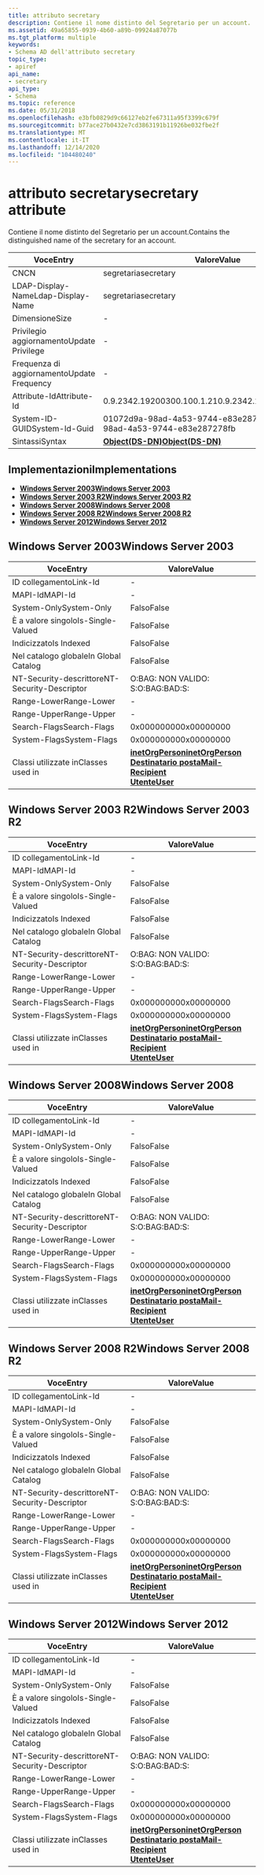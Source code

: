 ```yaml
---
title: attributo secretary
description: Contiene il nome distinto del Segretario per un account.
ms.assetid: 49a65855-0939-4b60-a89b-09924a87077b
ms.tgt_platform: multiple
keywords:
- Schema AD dell'attributo secretary
topic_type:
- apiref
api_name:
- secretary
api_type:
- Schema
ms.topic: reference
ms.date: 05/31/2018
ms.openlocfilehash: e3bfb0829d9c66127eb2fe67311a95f3399c679f
ms.sourcegitcommit: b77ace27b0432e7cd3863191b11926be032fbe2f
ms.translationtype: MT
ms.contentlocale: it-IT
ms.lasthandoff: 12/14/2020
ms.locfileid: "104480240"
---
```

# <a name="secretary-attribute"></a><span data-ttu-id="6a2e8-104">attributo secretary</span><span class="sxs-lookup"><span data-stu-id="6a2e8-104">secretary attribute</span></span>

<span data-ttu-id="6a2e8-105">Contiene il nome distinto del Segretario per un account.</span><span class="sxs-lookup"><span data-stu-id="6a2e8-105">Contains the distinguished name of the secretary for an account.</span></span>



| <span data-ttu-id="6a2e8-106">Voce</span><span class="sxs-lookup"><span data-stu-id="6a2e8-106">Entry</span></span> | <span data-ttu-id="6a2e8-107">Valore</span><span class="sxs-lookup"><span data-stu-id="6a2e8-107">Value</span></span> |
|-------------------|-----------------------------------------|
| <span data-ttu-id="6a2e8-108">CN</span><span class="sxs-lookup"><span data-stu-id="6a2e8-108">CN</span></span>                | <span data-ttu-id="6a2e8-109">segretaria</span><span class="sxs-lookup"><span data-stu-id="6a2e8-109">secretary</span></span>                               |
| <span data-ttu-id="6a2e8-110">LDAP-Display-Name</span><span class="sxs-lookup"><span data-stu-id="6a2e8-110">Ldap-Display-Name</span></span> | <span data-ttu-id="6a2e8-111">segretaria</span><span class="sxs-lookup"><span data-stu-id="6a2e8-111">secretary</span></span>                               |
| <span data-ttu-id="6a2e8-112">Dimensione</span><span class="sxs-lookup"><span data-stu-id="6a2e8-112">Size</span></span>              | \-                                      |
| <span data-ttu-id="6a2e8-113">Privilegio aggiornamento</span><span class="sxs-lookup"><span data-stu-id="6a2e8-113">Update Privilege</span></span>  | \-                                      |
| <span data-ttu-id="6a2e8-114">Frequenza di aggiornamento</span><span class="sxs-lookup"><span data-stu-id="6a2e8-114">Update Frequency</span></span>  | \-                                      |
| <span data-ttu-id="6a2e8-115">Attribute-Id</span><span class="sxs-lookup"><span data-stu-id="6a2e8-115">Attribute-Id</span></span>      | <span data-ttu-id="6a2e8-116">0.9.2342.19200300.100.1.21</span><span class="sxs-lookup"><span data-stu-id="6a2e8-116">0.9.2342.19200300.100.1.21</span></span>              |
| <span data-ttu-id="6a2e8-117">System-ID-GUID</span><span class="sxs-lookup"><span data-stu-id="6a2e8-117">System-Id-Guid</span></span>    | <span data-ttu-id="6a2e8-118">01072d9a-98ad-4a53-9744-e83e287278fb</span><span class="sxs-lookup"><span data-stu-id="6a2e8-118">01072d9a-98ad-4a53-9744-e83e287278fb</span></span>    |
| <span data-ttu-id="6a2e8-119">Sintassi</span><span class="sxs-lookup"><span data-stu-id="6a2e8-119">Syntax</span></span>            | [<span data-ttu-id="6a2e8-120">**Object(DS-DN)**</span><span class="sxs-lookup"><span data-stu-id="6a2e8-120">**Object(DS-DN)**</span></span>](s-object-ds-dn.md) |



## <a name="implementations"></a><span data-ttu-id="6a2e8-121">Implementazioni</span><span class="sxs-lookup"><span data-stu-id="6a2e8-121">Implementations</span></span>

-   [<span data-ttu-id="6a2e8-122">**Windows Server 2003**</span><span class="sxs-lookup"><span data-stu-id="6a2e8-122">**Windows Server 2003**</span></span>](#windows-server-2003)
-   [<span data-ttu-id="6a2e8-123">**Windows Server 2003 R2**</span><span class="sxs-lookup"><span data-stu-id="6a2e8-123">**Windows Server 2003 R2**</span></span>](#windows-server-2003-r2)
-   [<span data-ttu-id="6a2e8-124">**Windows Server 2008**</span><span class="sxs-lookup"><span data-stu-id="6a2e8-124">**Windows Server 2008**</span></span>](#windows-server-2008)
-   [<span data-ttu-id="6a2e8-125">**Windows Server 2008 R2**</span><span class="sxs-lookup"><span data-stu-id="6a2e8-125">**Windows Server 2008 R2**</span></span>](#windows-server-2008-r2)
-   [<span data-ttu-id="6a2e8-126">**Windows Server 2012**</span><span class="sxs-lookup"><span data-stu-id="6a2e8-126">**Windows Server 2012**</span></span>](#windows-server-2012)

## <a name="windows-server-2003"></a><span data-ttu-id="6a2e8-127">Windows Server 2003</span><span class="sxs-lookup"><span data-stu-id="6a2e8-127">Windows Server 2003</span></span>



| <span data-ttu-id="6a2e8-128">Voce</span><span class="sxs-lookup"><span data-stu-id="6a2e8-128">Entry</span></span> | <span data-ttu-id="6a2e8-129">Valore</span><span class="sxs-lookup"><span data-stu-id="6a2e8-129">Value</span></span> |
|------------------------|--------------------------------------------------------------------------------------------------------------------------------------------|
| <span data-ttu-id="6a2e8-130">ID collegamento</span><span class="sxs-lookup"><span data-stu-id="6a2e8-130">Link-Id</span></span>                | \-                                                                                                                                         |
| <span data-ttu-id="6a2e8-131">MAPI-Id</span><span class="sxs-lookup"><span data-stu-id="6a2e8-131">MAPI-Id</span></span>                | \-                                                                                                                                         |
| <span data-ttu-id="6a2e8-132">System-Only</span><span class="sxs-lookup"><span data-stu-id="6a2e8-132">System-Only</span></span>            | <span data-ttu-id="6a2e8-133">Falso</span><span class="sxs-lookup"><span data-stu-id="6a2e8-133">False</span></span>                                                                                                                                      |
| <span data-ttu-id="6a2e8-134">È a valore singolo</span><span class="sxs-lookup"><span data-stu-id="6a2e8-134">Is-Single-Valued</span></span>       | <span data-ttu-id="6a2e8-135">Falso</span><span class="sxs-lookup"><span data-stu-id="6a2e8-135">False</span></span>                                                                                                                                      |
| <span data-ttu-id="6a2e8-136">Indicizzato</span><span class="sxs-lookup"><span data-stu-id="6a2e8-136">Is Indexed</span></span>             | <span data-ttu-id="6a2e8-137">Falso</span><span class="sxs-lookup"><span data-stu-id="6a2e8-137">False</span></span>                                                                                                                                      |
| <span data-ttu-id="6a2e8-138">Nel catalogo globale</span><span class="sxs-lookup"><span data-stu-id="6a2e8-138">In Global Catalog</span></span>      | <span data-ttu-id="6a2e8-139">Falso</span><span class="sxs-lookup"><span data-stu-id="6a2e8-139">False</span></span>                                                                                                                                      |
| <span data-ttu-id="6a2e8-140">NT-Security-descrittore</span><span class="sxs-lookup"><span data-stu-id="6a2e8-140">NT-Security-Descriptor</span></span> | <span data-ttu-id="6a2e8-141">O:BAG: NON VALIDO: S:</span><span class="sxs-lookup"><span data-stu-id="6a2e8-141">O:BAG:BAD:S:</span></span>                                                                                                                               |
| <span data-ttu-id="6a2e8-142">Range-Lower</span><span class="sxs-lookup"><span data-stu-id="6a2e8-142">Range-Lower</span></span>            | \-                                                                                                                                         |
| <span data-ttu-id="6a2e8-143">Range-Upper</span><span class="sxs-lookup"><span data-stu-id="6a2e8-143">Range-Upper</span></span>            | \-                                                                                                                                         |
| <span data-ttu-id="6a2e8-144">Search-Flags</span><span class="sxs-lookup"><span data-stu-id="6a2e8-144">Search-Flags</span></span>           | <span data-ttu-id="6a2e8-145">0x00000000</span><span class="sxs-lookup"><span data-stu-id="6a2e8-145">0x00000000</span></span>                                                                                                                                 |
| <span data-ttu-id="6a2e8-146">System-Flags</span><span class="sxs-lookup"><span data-stu-id="6a2e8-146">System-Flags</span></span>           | <span data-ttu-id="6a2e8-147">0x00000000</span><span class="sxs-lookup"><span data-stu-id="6a2e8-147">0x00000000</span></span>                                                                                                                                 |
| <span data-ttu-id="6a2e8-148">Classi utilizzate in</span><span class="sxs-lookup"><span data-stu-id="6a2e8-148">Classes used in</span></span>        | [<span data-ttu-id="6a2e8-149">**inetOrgPerson**</span><span class="sxs-lookup"><span data-stu-id="6a2e8-149">**inetOrgPerson**</span></span>](c-inetorgperson.md)<br/> [<span data-ttu-id="6a2e8-150">**Destinatario posta**</span><span class="sxs-lookup"><span data-stu-id="6a2e8-150">**Mail-Recipient**</span></span>](c-mailrecipient.md)<br/> [<span data-ttu-id="6a2e8-151">**Utente**</span><span class="sxs-lookup"><span data-stu-id="6a2e8-151">**User**</span></span>](c-user.md)<br/> |



## <a name="windows-server-2003-r2"></a><span data-ttu-id="6a2e8-152">Windows Server 2003 R2</span><span class="sxs-lookup"><span data-stu-id="6a2e8-152">Windows Server 2003 R2</span></span>



| <span data-ttu-id="6a2e8-153">Voce</span><span class="sxs-lookup"><span data-stu-id="6a2e8-153">Entry</span></span> | <span data-ttu-id="6a2e8-154">Valore</span><span class="sxs-lookup"><span data-stu-id="6a2e8-154">Value</span></span> |
|------------------------|--------------------------------------------------------------------------------------------------------------------------------------------|
| <span data-ttu-id="6a2e8-155">ID collegamento</span><span class="sxs-lookup"><span data-stu-id="6a2e8-155">Link-Id</span></span>                | \-                                                                                                                                         |
| <span data-ttu-id="6a2e8-156">MAPI-Id</span><span class="sxs-lookup"><span data-stu-id="6a2e8-156">MAPI-Id</span></span>                | \-                                                                                                                                         |
| <span data-ttu-id="6a2e8-157">System-Only</span><span class="sxs-lookup"><span data-stu-id="6a2e8-157">System-Only</span></span>            | <span data-ttu-id="6a2e8-158">Falso</span><span class="sxs-lookup"><span data-stu-id="6a2e8-158">False</span></span>                                                                                                                                      |
| <span data-ttu-id="6a2e8-159">È a valore singolo</span><span class="sxs-lookup"><span data-stu-id="6a2e8-159">Is-Single-Valued</span></span>       | <span data-ttu-id="6a2e8-160">Falso</span><span class="sxs-lookup"><span data-stu-id="6a2e8-160">False</span></span>                                                                                                                                      |
| <span data-ttu-id="6a2e8-161">Indicizzato</span><span class="sxs-lookup"><span data-stu-id="6a2e8-161">Is Indexed</span></span>             | <span data-ttu-id="6a2e8-162">Falso</span><span class="sxs-lookup"><span data-stu-id="6a2e8-162">False</span></span>                                                                                                                                      |
| <span data-ttu-id="6a2e8-163">Nel catalogo globale</span><span class="sxs-lookup"><span data-stu-id="6a2e8-163">In Global Catalog</span></span>      | <span data-ttu-id="6a2e8-164">Falso</span><span class="sxs-lookup"><span data-stu-id="6a2e8-164">False</span></span>                                                                                                                                      |
| <span data-ttu-id="6a2e8-165">NT-Security-descrittore</span><span class="sxs-lookup"><span data-stu-id="6a2e8-165">NT-Security-Descriptor</span></span> | <span data-ttu-id="6a2e8-166">O:BAG: NON VALIDO: S:</span><span class="sxs-lookup"><span data-stu-id="6a2e8-166">O:BAG:BAD:S:</span></span>                                                                                                                               |
| <span data-ttu-id="6a2e8-167">Range-Lower</span><span class="sxs-lookup"><span data-stu-id="6a2e8-167">Range-Lower</span></span>            | \-                                                                                                                                         |
| <span data-ttu-id="6a2e8-168">Range-Upper</span><span class="sxs-lookup"><span data-stu-id="6a2e8-168">Range-Upper</span></span>            | \-                                                                                                                                         |
| <span data-ttu-id="6a2e8-169">Search-Flags</span><span class="sxs-lookup"><span data-stu-id="6a2e8-169">Search-Flags</span></span>           | <span data-ttu-id="6a2e8-170">0x00000000</span><span class="sxs-lookup"><span data-stu-id="6a2e8-170">0x00000000</span></span>                                                                                                                                 |
| <span data-ttu-id="6a2e8-171">System-Flags</span><span class="sxs-lookup"><span data-stu-id="6a2e8-171">System-Flags</span></span>           | <span data-ttu-id="6a2e8-172">0x00000000</span><span class="sxs-lookup"><span data-stu-id="6a2e8-172">0x00000000</span></span>                                                                                                                                 |
| <span data-ttu-id="6a2e8-173">Classi utilizzate in</span><span class="sxs-lookup"><span data-stu-id="6a2e8-173">Classes used in</span></span>        | [<span data-ttu-id="6a2e8-174">**inetOrgPerson**</span><span class="sxs-lookup"><span data-stu-id="6a2e8-174">**inetOrgPerson**</span></span>](c-inetorgperson.md)<br/> [<span data-ttu-id="6a2e8-175">**Destinatario posta**</span><span class="sxs-lookup"><span data-stu-id="6a2e8-175">**Mail-Recipient**</span></span>](c-mailrecipient.md)<br/> [<span data-ttu-id="6a2e8-176">**Utente**</span><span class="sxs-lookup"><span data-stu-id="6a2e8-176">**User**</span></span>](c-user.md)<br/> |



## <a name="windows-server-2008"></a><span data-ttu-id="6a2e8-177">Windows Server 2008</span><span class="sxs-lookup"><span data-stu-id="6a2e8-177">Windows Server 2008</span></span>



| <span data-ttu-id="6a2e8-178">Voce</span><span class="sxs-lookup"><span data-stu-id="6a2e8-178">Entry</span></span> | <span data-ttu-id="6a2e8-179">Valore</span><span class="sxs-lookup"><span data-stu-id="6a2e8-179">Value</span></span> |
|------------------------|--------------------------------------------------------------------------------------------------------------------------------------------|
| <span data-ttu-id="6a2e8-180">ID collegamento</span><span class="sxs-lookup"><span data-stu-id="6a2e8-180">Link-Id</span></span>                | \-                                                                                                                                         |
| <span data-ttu-id="6a2e8-181">MAPI-Id</span><span class="sxs-lookup"><span data-stu-id="6a2e8-181">MAPI-Id</span></span>                | \-                                                                                                                                         |
| <span data-ttu-id="6a2e8-182">System-Only</span><span class="sxs-lookup"><span data-stu-id="6a2e8-182">System-Only</span></span>            | <span data-ttu-id="6a2e8-183">Falso</span><span class="sxs-lookup"><span data-stu-id="6a2e8-183">False</span></span>                                                                                                                                      |
| <span data-ttu-id="6a2e8-184">È a valore singolo</span><span class="sxs-lookup"><span data-stu-id="6a2e8-184">Is-Single-Valued</span></span>       | <span data-ttu-id="6a2e8-185">Falso</span><span class="sxs-lookup"><span data-stu-id="6a2e8-185">False</span></span>                                                                                                                                      |
| <span data-ttu-id="6a2e8-186">Indicizzato</span><span class="sxs-lookup"><span data-stu-id="6a2e8-186">Is Indexed</span></span>             | <span data-ttu-id="6a2e8-187">Falso</span><span class="sxs-lookup"><span data-stu-id="6a2e8-187">False</span></span>                                                                                                                                      |
| <span data-ttu-id="6a2e8-188">Nel catalogo globale</span><span class="sxs-lookup"><span data-stu-id="6a2e8-188">In Global Catalog</span></span>      | <span data-ttu-id="6a2e8-189">Falso</span><span class="sxs-lookup"><span data-stu-id="6a2e8-189">False</span></span>                                                                                                                                      |
| <span data-ttu-id="6a2e8-190">NT-Security-descrittore</span><span class="sxs-lookup"><span data-stu-id="6a2e8-190">NT-Security-Descriptor</span></span> | <span data-ttu-id="6a2e8-191">O:BAG: NON VALIDO: S:</span><span class="sxs-lookup"><span data-stu-id="6a2e8-191">O:BAG:BAD:S:</span></span>                                                                                                                               |
| <span data-ttu-id="6a2e8-192">Range-Lower</span><span class="sxs-lookup"><span data-stu-id="6a2e8-192">Range-Lower</span></span>            | \-                                                                                                                                         |
| <span data-ttu-id="6a2e8-193">Range-Upper</span><span class="sxs-lookup"><span data-stu-id="6a2e8-193">Range-Upper</span></span>            | \-                                                                                                                                         |
| <span data-ttu-id="6a2e8-194">Search-Flags</span><span class="sxs-lookup"><span data-stu-id="6a2e8-194">Search-Flags</span></span>           | <span data-ttu-id="6a2e8-195">0x00000000</span><span class="sxs-lookup"><span data-stu-id="6a2e8-195">0x00000000</span></span>                                                                                                                                 |
| <span data-ttu-id="6a2e8-196">System-Flags</span><span class="sxs-lookup"><span data-stu-id="6a2e8-196">System-Flags</span></span>           | <span data-ttu-id="6a2e8-197">0x00000000</span><span class="sxs-lookup"><span data-stu-id="6a2e8-197">0x00000000</span></span>                                                                                                                                 |
| <span data-ttu-id="6a2e8-198">Classi utilizzate in</span><span class="sxs-lookup"><span data-stu-id="6a2e8-198">Classes used in</span></span>        | [<span data-ttu-id="6a2e8-199">**inetOrgPerson**</span><span class="sxs-lookup"><span data-stu-id="6a2e8-199">**inetOrgPerson**</span></span>](c-inetorgperson.md)<br/> [<span data-ttu-id="6a2e8-200">**Destinatario posta**</span><span class="sxs-lookup"><span data-stu-id="6a2e8-200">**Mail-Recipient**</span></span>](c-mailrecipient.md)<br/> [<span data-ttu-id="6a2e8-201">**Utente**</span><span class="sxs-lookup"><span data-stu-id="6a2e8-201">**User**</span></span>](c-user.md)<br/> |



## <a name="windows-server-2008-r2"></a><span data-ttu-id="6a2e8-202">Windows Server 2008 R2</span><span class="sxs-lookup"><span data-stu-id="6a2e8-202">Windows Server 2008 R2</span></span>



| <span data-ttu-id="6a2e8-203">Voce</span><span class="sxs-lookup"><span data-stu-id="6a2e8-203">Entry</span></span> | <span data-ttu-id="6a2e8-204">Valore</span><span class="sxs-lookup"><span data-stu-id="6a2e8-204">Value</span></span> |
|------------------------|--------------------------------------------------------------------------------------------------------------------------------------------|
| <span data-ttu-id="6a2e8-205">ID collegamento</span><span class="sxs-lookup"><span data-stu-id="6a2e8-205">Link-Id</span></span>                | \-                                                                                                                                         |
| <span data-ttu-id="6a2e8-206">MAPI-Id</span><span class="sxs-lookup"><span data-stu-id="6a2e8-206">MAPI-Id</span></span>                | \-                                                                                                                                         |
| <span data-ttu-id="6a2e8-207">System-Only</span><span class="sxs-lookup"><span data-stu-id="6a2e8-207">System-Only</span></span>            | <span data-ttu-id="6a2e8-208">Falso</span><span class="sxs-lookup"><span data-stu-id="6a2e8-208">False</span></span>                                                                                                                                      |
| <span data-ttu-id="6a2e8-209">È a valore singolo</span><span class="sxs-lookup"><span data-stu-id="6a2e8-209">Is-Single-Valued</span></span>       | <span data-ttu-id="6a2e8-210">Falso</span><span class="sxs-lookup"><span data-stu-id="6a2e8-210">False</span></span>                                                                                                                                      |
| <span data-ttu-id="6a2e8-211">Indicizzato</span><span class="sxs-lookup"><span data-stu-id="6a2e8-211">Is Indexed</span></span>             | <span data-ttu-id="6a2e8-212">Falso</span><span class="sxs-lookup"><span data-stu-id="6a2e8-212">False</span></span>                                                                                                                                      |
| <span data-ttu-id="6a2e8-213">Nel catalogo globale</span><span class="sxs-lookup"><span data-stu-id="6a2e8-213">In Global Catalog</span></span>      | <span data-ttu-id="6a2e8-214">Falso</span><span class="sxs-lookup"><span data-stu-id="6a2e8-214">False</span></span>                                                                                                                                      |
| <span data-ttu-id="6a2e8-215">NT-Security-descrittore</span><span class="sxs-lookup"><span data-stu-id="6a2e8-215">NT-Security-Descriptor</span></span> | <span data-ttu-id="6a2e8-216">O:BAG: NON VALIDO: S:</span><span class="sxs-lookup"><span data-stu-id="6a2e8-216">O:BAG:BAD:S:</span></span>                                                                                                                               |
| <span data-ttu-id="6a2e8-217">Range-Lower</span><span class="sxs-lookup"><span data-stu-id="6a2e8-217">Range-Lower</span></span>            | \-                                                                                                                                         |
| <span data-ttu-id="6a2e8-218">Range-Upper</span><span class="sxs-lookup"><span data-stu-id="6a2e8-218">Range-Upper</span></span>            | \-                                                                                                                                         |
| <span data-ttu-id="6a2e8-219">Search-Flags</span><span class="sxs-lookup"><span data-stu-id="6a2e8-219">Search-Flags</span></span>           | <span data-ttu-id="6a2e8-220">0x00000000</span><span class="sxs-lookup"><span data-stu-id="6a2e8-220">0x00000000</span></span>                                                                                                                                 |
| <span data-ttu-id="6a2e8-221">System-Flags</span><span class="sxs-lookup"><span data-stu-id="6a2e8-221">System-Flags</span></span>           | <span data-ttu-id="6a2e8-222">0x00000000</span><span class="sxs-lookup"><span data-stu-id="6a2e8-222">0x00000000</span></span>                                                                                                                                 |
| <span data-ttu-id="6a2e8-223">Classi utilizzate in</span><span class="sxs-lookup"><span data-stu-id="6a2e8-223">Classes used in</span></span>        | [<span data-ttu-id="6a2e8-224">**inetOrgPerson**</span><span class="sxs-lookup"><span data-stu-id="6a2e8-224">**inetOrgPerson**</span></span>](c-inetorgperson.md)<br/> [<span data-ttu-id="6a2e8-225">**Destinatario posta**</span><span class="sxs-lookup"><span data-stu-id="6a2e8-225">**Mail-Recipient**</span></span>](c-mailrecipient.md)<br/> [<span data-ttu-id="6a2e8-226">**Utente**</span><span class="sxs-lookup"><span data-stu-id="6a2e8-226">**User**</span></span>](c-user.md)<br/> |



## <a name="windows-server-2012"></a><span data-ttu-id="6a2e8-227">Windows Server 2012</span><span class="sxs-lookup"><span data-stu-id="6a2e8-227">Windows Server 2012</span></span>



| <span data-ttu-id="6a2e8-228">Voce</span><span class="sxs-lookup"><span data-stu-id="6a2e8-228">Entry</span></span> | <span data-ttu-id="6a2e8-229">Valore</span><span class="sxs-lookup"><span data-stu-id="6a2e8-229">Value</span></span> |
|------------------------|--------------------------------------------------------------------------------------------------------------------------------------------|
| <span data-ttu-id="6a2e8-230">ID collegamento</span><span class="sxs-lookup"><span data-stu-id="6a2e8-230">Link-Id</span></span>                | \-                                                                                                                                         |
| <span data-ttu-id="6a2e8-231">MAPI-Id</span><span class="sxs-lookup"><span data-stu-id="6a2e8-231">MAPI-Id</span></span>                | \-                                                                                                                                         |
| <span data-ttu-id="6a2e8-232">System-Only</span><span class="sxs-lookup"><span data-stu-id="6a2e8-232">System-Only</span></span>            | <span data-ttu-id="6a2e8-233">Falso</span><span class="sxs-lookup"><span data-stu-id="6a2e8-233">False</span></span>                                                                                                                                      |
| <span data-ttu-id="6a2e8-234">È a valore singolo</span><span class="sxs-lookup"><span data-stu-id="6a2e8-234">Is-Single-Valued</span></span>       | <span data-ttu-id="6a2e8-235">Falso</span><span class="sxs-lookup"><span data-stu-id="6a2e8-235">False</span></span>                                                                                                                                      |
| <span data-ttu-id="6a2e8-236">Indicizzato</span><span class="sxs-lookup"><span data-stu-id="6a2e8-236">Is Indexed</span></span>             | <span data-ttu-id="6a2e8-237">Falso</span><span class="sxs-lookup"><span data-stu-id="6a2e8-237">False</span></span>                                                                                                                                      |
| <span data-ttu-id="6a2e8-238">Nel catalogo globale</span><span class="sxs-lookup"><span data-stu-id="6a2e8-238">In Global Catalog</span></span>      | <span data-ttu-id="6a2e8-239">Falso</span><span class="sxs-lookup"><span data-stu-id="6a2e8-239">False</span></span>                                                                                                                                      |
| <span data-ttu-id="6a2e8-240">NT-Security-descrittore</span><span class="sxs-lookup"><span data-stu-id="6a2e8-240">NT-Security-Descriptor</span></span> | <span data-ttu-id="6a2e8-241">O:BAG: NON VALIDO: S:</span><span class="sxs-lookup"><span data-stu-id="6a2e8-241">O:BAG:BAD:S:</span></span>                                                                                                                               |
| <span data-ttu-id="6a2e8-242">Range-Lower</span><span class="sxs-lookup"><span data-stu-id="6a2e8-242">Range-Lower</span></span>            | \-                                                                                                                                         |
| <span data-ttu-id="6a2e8-243">Range-Upper</span><span class="sxs-lookup"><span data-stu-id="6a2e8-243">Range-Upper</span></span>            | \-                                                                                                                                         |
| <span data-ttu-id="6a2e8-244">Search-Flags</span><span class="sxs-lookup"><span data-stu-id="6a2e8-244">Search-Flags</span></span>           | <span data-ttu-id="6a2e8-245">0x00000000</span><span class="sxs-lookup"><span data-stu-id="6a2e8-245">0x00000000</span></span>                                                                                                                                 |
| <span data-ttu-id="6a2e8-246">System-Flags</span><span class="sxs-lookup"><span data-stu-id="6a2e8-246">System-Flags</span></span>           | <span data-ttu-id="6a2e8-247">0x00000000</span><span class="sxs-lookup"><span data-stu-id="6a2e8-247">0x00000000</span></span>                                                                                                                                 |
| <span data-ttu-id="6a2e8-248">Classi utilizzate in</span><span class="sxs-lookup"><span data-stu-id="6a2e8-248">Classes used in</span></span>        | [<span data-ttu-id="6a2e8-249">**inetOrgPerson**</span><span class="sxs-lookup"><span data-stu-id="6a2e8-249">**inetOrgPerson**</span></span>](c-inetorgperson.md)<br/> [<span data-ttu-id="6a2e8-250">**Destinatario posta**</span><span class="sxs-lookup"><span data-stu-id="6a2e8-250">**Mail-Recipient**</span></span>](c-mailrecipient.md)<br/> [<span data-ttu-id="6a2e8-251">**Utente**</span><span class="sxs-lookup"><span data-stu-id="6a2e8-251">**User**</span></span>](c-user.md)<br/> |



 

 





